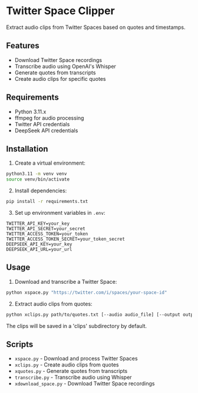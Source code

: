 # Twitter Space Clipper

Extract audio clips from Twitter Spaces based on quotes and timestamps.

## Features
- Download Twitter Space recordings
- Transcribe audio using OpenAI's Whisper
- Generate quotes from transcripts
- Create audio clips for specific quotes

## Requirements
- Python 3.11.x
- ffmpeg for audio processing
- Twitter API credentials
- DeepSeek API credentials

## Installation
1. Create a virtual environment:
```bash
python3.11 -m venv venv
source venv/bin/activate
```

2. Install dependencies:
```bash
pip install -r requirements.txt
```

3. Set up environment variables in `.env`:
```
TWITTER_API_KEY=your_key
TWITTER_API_SECRET=your_secret
TWITTER_ACCESS_TOKEN=your_token
TWITTER_ACCESS_TOKEN_SECRET=your_token_secret
DEEPSEEK_API_KEY=your_key
DEEPSEEK_API_URL=your_url
```

## Usage
1. Download and transcribe a Twitter Space:
```bash
python xspace.py "https://twitter.com/i/spaces/your-space-id"
```

2. Extract audio clips from quotes:
```bash
python xclips.py path/to/quotes.txt [--audio audio_file] [--output output_dir]
```

The clips will be saved in a 'clips' subdirectory by default.

## Scripts
- `xspace.py` - Download and process Twitter Spaces
- `xclips.py` - Create audio clips from quotes
- `xquotes.py` - Generate quotes from transcripts
- `transcribe.py` - Transcribe audio using Whisper
- `xdownload_space.py` - Download Twitter Space recordings
